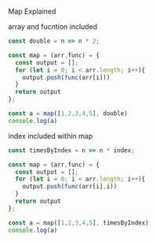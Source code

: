 Map Explained

array and fucntion included

```js
const double = n => n * 2;

const map = (arr,func) = {
  const output = [];
  for (let i = 0; i < arr.length; i++){
    output.push(func(arr[i]))
  }
  return output
};

const a = map([1,2,3,4,5], double)
console.log(a)

```

index included within map

```js
const timesByIndex = n => n * index;

const map = (arr,func) = {
  const output = [];
  for (let i = 0; i < arr.length; i++){
    output.push(func(arr[i],i))
  }
  return output
};

const a = map([1,2,3,4,5], timesByIndex)
console.log(a)

```
